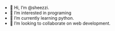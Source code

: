 - 👋 Hi, I’m @sheezzi.
- 👀 I’m interested in programing
- 🌱 I’m currently learning python.
- 💞️ I’m looking to collaborate on web development.


<!---
sheezzi/sheezzi is a ✨ special ✨ repository because its `README.md` (this file) appears on your GitHub profile.
You can click the Preview link to take a look at your changes.
--->
